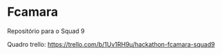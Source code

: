 # Fcamara
Repositório para o Squad 9

Quadro trello:
https://trello.com/b/1Uv1RH9u/hackathon-fcamara-squad9
